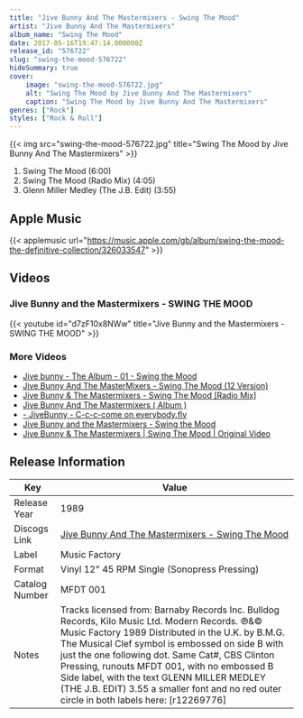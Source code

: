 ```yaml
---
title: "Jive Bunny And The Mastermixers - Swing The Mood"
artist: "Jive Bunny And The Mastermixers"
album_name: "Swing The Mood"
date: 2017-05-16T19:47:14.000000Z
release_id: "576722"
slug: "swing-the-mood-576722"
hideSummary: true
cover:
    image: "swing-the-mood-576722.jpg"
    alt: "Swing The Mood by Jive Bunny And The Mastermixers"
    caption: "Swing The Mood by Jive Bunny And The Mastermixers"
genres: ["Rock"]
styles: ["Rock & Roll"]
---
```


{{< img src="swing-the-mood-576722.jpg" title="Swing The Mood by Jive Bunny And The Mastermixers" >}}

<!-- section break -->

1. Swing The Mood (6:00)
2. Swing The Mood (Radio Mix) (4:05)
3. Glenn Miller Medley (The J.B. Edit) (3:55)

<!-- section break -->




## Apple Music
{{< applemusic url="https://music.apple.com/gb/album/swing-the-mood-the-definitive-collection/326033547" >}}





## Videos
### Jive Bunny and the Mastermixers - SWING THE MOOD
{{< youtube id="d7zF10x8NWw" title="Jive Bunny and the Mastermixers - SWING THE MOOD" >}}<br>

### More Videos

- [Jive bunny - The Album - 01 - Swing the Mood](https://www.youtube.com/watch?v=aoi5sVsJqCY)
- [Jive Bunny And The MasterMixers - Swing The Mood (12 Version)](https://www.youtube.com/watch?v=ygIcyOSITgo)
- [Jive Bunny & The Mastermixers - Swing The Mood [Radio Mix]](https://www.youtube.com/watch?v=OiAite3KcGw)
- [Jive Bunny And The Mastermixers ( Album )](https://www.youtube.com/watch?v=EmwhJS2i7uk)
- [- JiveBunny - C-c-c-come on everybody.flv](https://www.youtube.com/watch?v=7BI2qSpJipM)
- [Jive Bunny and the Mastermixers - Swing the Mood](https://www.youtube.com/watch?v=BCAlJnZFiWk)
- [Jive Bunny & The Mastermixers | Swing The Mood  | Original Video](https://www.youtube.com/watch?v=hTA6I6hn-z4)


## Release Information
|  Key           | Value                                                |
| ---------------| ---------------------------------------------------- |
| Release Year   | 1989                                   |
| Discogs Link   | [Jive Bunny And The Mastermixers - Swing The Mood](https://www.discogs.com/release/576722-Jive-Bunny-And-The-Mastermixers-Swing-The-Mood) |
| Label          | Music Factory |
| Format         | Vinyl 12" 45 RPM Single (Sonopress Pressing) |
| Catalog Number | MFDT 001 |
| Notes | Tracks licensed from: Barnaby Records Inc. Bulldog Records, Kilo Music Ltd. Modern Records.  ℗&© Music Factory 1989  Distributed in the U.K. by B.M.G.  The Musical Clef symbol is embossed on side B with just the one following dot.  Same Cat#, CBS Clinton Pressing, runouts MFDT 001, with no embossed B Side label, with the text GLENN MILLER MEDLEY (THE J.B. EDIT) 3.55 a smaller font and no red outer circle in both labels here: [r12269776] |